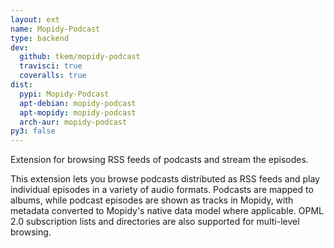 ```yaml
---
layout: ext
name: Mopidy-Podcast
type: backend
dev:
  github: tkem/mopidy-podcast
  travisci: true
  coveralls: true
dist:
  pypi: Mopidy-Podcast
  apt-debian: mopidy-podcast
  apt-mopidy: mopidy-podcast
  arch-aur: mopidy-podcast
py3: false
---
```


Extension for browsing RSS feeds of podcasts and stream the episodes.

This extension lets you browse podcasts distributed as RSS feeds and play
individual episodes in a variety of audio formats. Podcasts are mapped to
albums, while podcast episodes are shown as tracks in Mopidy, with metadata
converted to Mopidy's native data model where applicable. OPML 2.0
subscription lists and directories are also supported for multi-level
browsing.
